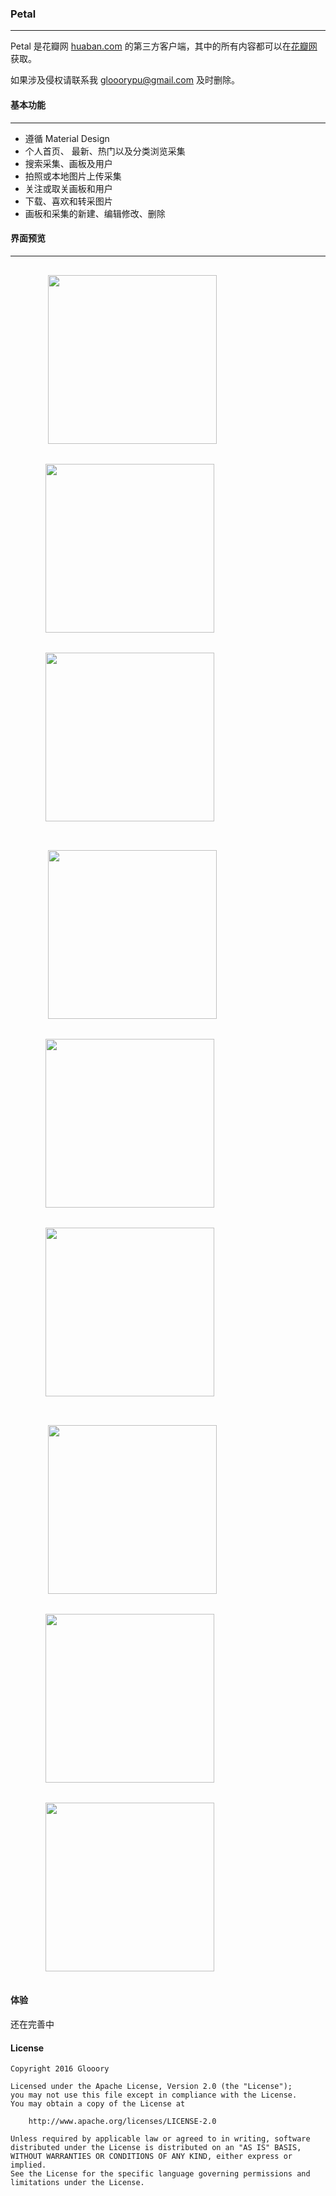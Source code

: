 ### Petal

---

Petal 是花瓣网 [huaban.com](http://huaban.com) 的第三方客户端，其中的所有内容都可以在[花瓣网](http://huaban.com)获取。

如果涉及侵权请联系我 glooorypu@gmail.com 及时删除。

#### 基本功能

---

- 遵循 Material Design
- 个人首页、 最新、热门以及分类浏览采集
- 搜索采集、画板及用户
- 拍照或本地图片上传采集
- 关注或取关画板和用户
- 下载、喜欢和转采图片
- 画板和采集的新建、编辑修改、删除

#### 界面预览

---

<figure class="third">
​    <img src="/screenshots/home.png" width = "270" hspace="16" vspace="16">
​    <img src="/screenshots/user.png" width = "270" hspace="16" vspace="16">
​    <img src="/screenshots/drawer.png" width = "270" hspace="16" vspace="16">
</figure>

<figure class="third">
​    <img src="/screenshots/home_a.gif" width = "270" hspace="16" vspace="16">
​    <img src="/screenshots/user_a.gif" width = "270" hspace="16" vspace="16">
​    <img src="/screenshots/discover.gif" width = "270" hspace="16" vspace="16">
</figure>

<figure class="third">
​    <img src="/screenshots/detail_a.gif" width = "270" hspace="16" vspace="16">
​    <img src="/screenshots/edit.gif" width = "270" hspace="16" vspace="16">
​    <img src="/screenshots/gather.gif" width = "270" hspace="16" vspace="16">
</figure>

#### 体验

还在完善中

#### License

```
Copyright 2016 Glooory

Licensed under the Apache License, Version 2.0 (the "License");
you may not use this file except in compliance with the License.
You may obtain a copy of the License at

    http://www.apache.org/licenses/LICENSE-2.0

Unless required by applicable law or agreed to in writing, software
distributed under the License is distributed on an "AS IS" BASIS,
WITHOUT WARRANTIES OR CONDITIONS OF ANY KIND, either express or implied.
See the License for the specific language governing permissions and
limitations under the License.
```







